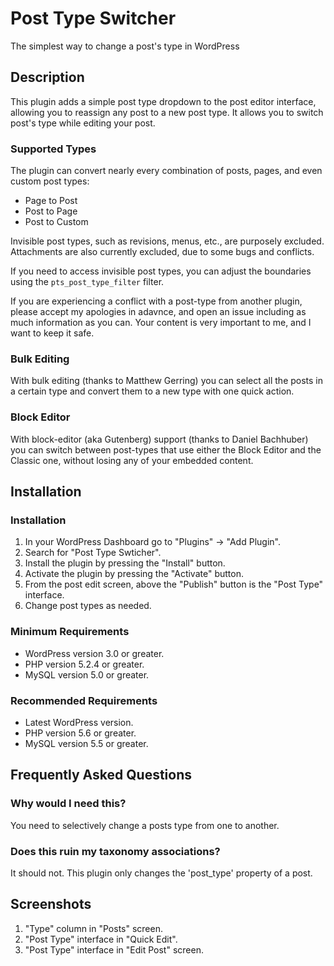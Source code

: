# Post Type Switcher

The simplest way to change a post's type in WordPress

## Description

This plugin adds a simple post type dropdown to the post editor interface, allowing you to reassign any post to a new post type. It allows you to switch post's type while editing your post.

### Supported Types

The plugin can convert nearly every combination of posts, pages, and even custom post types:

* Page to Post
* Post to Page
* Post to Custom

Invisible post types, such as revisions, menus, etc., are purposely excluded. Attachments are also currently excluded, due to some bugs and conflicts.

If you need to access invisible post types, you can adjust the boundaries using the `pts_post_type_filter` filter.

If you are experiencing a conflict with a post-type from another plugin, please accept my apologies in adavnce, and open an issue including as much information as you can. Your content is very important to me, and I want to keep it safe.

### Bulk Editing

With bulk editing (thanks to Matthew Gerring) you can select all the posts in a certain type and convert them to a new type with one quick action.

### Block Editor

With block-editor (aka Gutenberg) support (thanks to Daniel Bachhuber) you can switch between post-types that use either the Block Editor and the Classic one, without losing any of your embedded content.

## Installation

### Installation
1. In your WordPress Dashboard go to "Plugins" -> "Add Plugin".
2. Search for "Post Type Swticher".
3. Install the plugin by pressing the "Install" button.
4. Activate the plugin by pressing the "Activate" button.
5. From the post edit screen, above the "Publish" button is the "Post Type" interface.
6. Change post types as needed.

### Minimum Requirements
* WordPress version 3.0 or greater.
* PHP version 5.2.4 or greater.
* MySQL version 5.0 or greater.

### Recommended Requirements
* Latest WordPress version.
* PHP version 5.6 or greater.
* MySQL version 5.5 or greater.

## Frequently Asked Questions

### Why would I need this?
You need to selectively change a posts type from one to another.

### Does this ruin my taxonomy associations?
It should not. This plugin only changes the 'post_type' property of a post.

## Screenshots
1. "Type" column in "Posts" screen.
2. "Post Type" interface in "Quick Edit".
3. "Post Type" interface in "Edit Post" screen.
